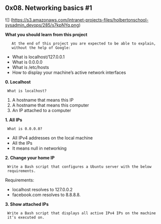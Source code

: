 ## 0x08. Networking basics #1

![] (https://s3.amazonaws.com/intranet-projects-files/holbertonschool-sysadmin_devops/285/s7kpNYq.png)

**What you should learn from this project**

       At the end of this project you are expected to be able to explain,
       without the help of Google:

* What is localhost/127.0.0.1
* What is 0.0.0.0
* What is /etc/hosts
* How to display your machine’s active network interfaces

**0. Localhost**

     What is localhost?

1. A hostname that means this IP
2. A hostname that means this computer
3. An IP attached to a computer

**1. All IPs**

     What is 0.0.0.0?

* All IPv4 addresses on the local machine
* All the IPs
* It means null in networking

**2. Change your home IP**

     Write a Bash script that configures a Ubuntu server with the below
     requirements.

Requirements:

* localhost resolves to 127.0.0.2
* facebook.com resolves to 8.8.8.8.

**3. Show attached IPs**

     Write a Bash script that displays all active IPv4 IPs on the machine
     it’s executed on.

